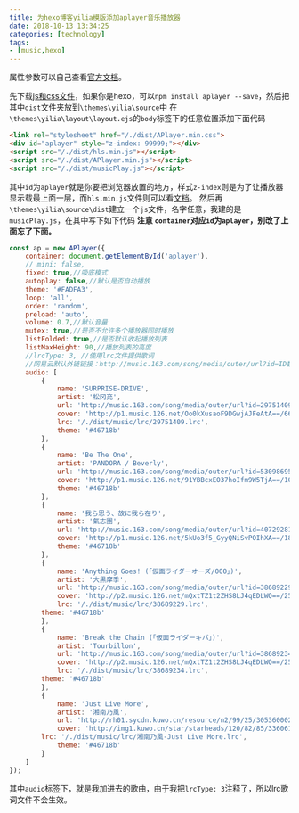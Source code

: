 ```yaml
---
title: 为hexo博客yilia模版添加aplayer音乐播放器
date: 2018-10-13 13:34:25
categories: [technology]
tags:
- [music,hexo]
---
```

属性参数可以自己查看[官方文档](https://aplayer.js.org/#/zh-Hans/)。

<!-- more -->
先下载[js和css文件](https://github.com/MoePlayer/APlayer)，如果你是hexo，可以`npm install aplayer --save`，然后把其中`dist`文件夹放到`\themes\yilia\source`中
在`\themes\yilia\layout\layout.ejs`的`body`标签下的任意位置添加下面代码
```html
<link rel="stylesheet" href="/./dist/APlayer.min.css">
<div id="aplayer" style="z-index: 99999;"></div>
<script src="/./dist/hls.min.js"></script>
<script src="/./dist/APlayer.min.js"></script>
<script src="/./dist/musicPlay.js"></script>
```
其中`id`为`aplayer`就是你要把浏览器放置的地方，样式`z-index`则是为了让播放器显示载最上面一层，而`hls.min.js`文件则可以看[文档](https://aplayer.js.org/#/zh-Hans/)。
然后再`\themes\yilia\source\dist`建立一个`js`文件，名字任意，我建的是`musicPlay.js`，在其中写下如下代码
**注意 `container`对应`id`为`aplayer`，别改了上面忘了下面。**
```js
const ap = new APlayer({
    container: document.getElementById('aplayer'),
    // mini: false,
    fixed: true,//吸底模式
    autoplay: false,//默认是否自动播放
    theme: '#FADFA3',
    loop: 'all',
    order: 'random',
    preload: 'auto',
    volume: 0.7,//默认音量
    mutex: true,//是否不允许多个播放器同时播放
    listFolded: true,//是否默认收起播放列表
    listMaxHeight: 90,//播放列表的高度
    //lrcType: 3, //使用lrc文件提供歌词
	//网易云默认外链链接：http://music.163.com/song/media/outer/url?id=ID数字.mp3
    audio: [
        {
            name: 'SURPRISE-DRIVE',
            artist: '松冈充',
            url: 'http://music.163.com/song/media/outer/url?id=29751409.mp3',
            cover: 'http://p1.music.126.net/Oo0kXusaoF9DGwjAJFeAtA==/6671836558494023.jpg',
            lrc: '/./dist/music/lrc/29751409.lrc',
            theme: '#46718b'
        },
        {
            name: 'Be The One',
            artist: 'PANDORA / Beverly',
            url: 'http://music.163.com/song/media/outer/url?id=530986958.mp3',
            cover: 'http://p1.music.126.net/91YBBcxEO37hoIfm9W5TjA==/109951163116520306.jpg',
            theme: '#46718b'
        },
		{
            name: '我ら思う、故に我ら在り',
            artist: '氣志團',
            url: 'http://music.163.com/song/media/outer/url?id=40729281.mp3',
            cover: 'http://p1.music.126.net/5kUo3f5_GyyQNiSvPOIhXA==/18610333813518047.jpg',
            theme: '#46718b'
        },
		{
            name: 'Anything Goes! (「仮面ライダーオーズ/000」)',
            artist: '大黒摩季',
            url: 'http://music.163.com/song/media/outer/url?id=38689229.mp3',
            cover: 'http://p2.music.126.net/mQxtTZ1t2ZHS8LJ4qEDLWQ==/2543170398297999.jpg',
            lrc: '/./dist/music/lrc/38689229.lrc',
	    theme: '#46718b'
        },
		{
            name: 'Break the Chain (「仮面ライダーキバ」)',
            artist: 'Tourbillon',
            url: 'http://music.163.com/song/media/outer/url?id=38689234.mp3',
            cover: 'http://p2.music.126.net/mQxtTZ1t2ZHS8LJ4qEDLWQ==/2543170398297999.jpg',
            lrc: '/./dist/music/lrc/38689234.lrc',
	    theme: '#46718b'
        },
		{
            name: 'Just Live More',
            artist: '湘南乃風',
            url: 'http://rh01.sycdn.kuwo.cn/resource/n2/99/25/305360002.mp3',
            cover: 'http://img1.kuwo.cn/star/starheads/120/82/85/3360615613.jpg',
	    lrc: '/./dist/music/lrc/湘南乃風-Just Live More.lrc',
            theme: '#46718b'
        }
    ]
});
```
其中`audio`标签下，就是我加进去的歌曲，由于我把`lrcType: 3`注释了，所以lrc歌词文件不会生效。
